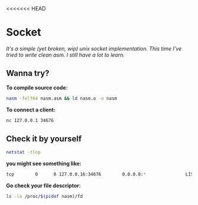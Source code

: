 <<<<<<< HEAD
# Socket
*It's a simple (yet broken, wip) unix socket implementation. This time I've tried to write clean asm. I still have a lot
to learn.*

## Wanna try?
**To compile source code:**
```sh
nasm -felf64 nasm.asm && ld nasm.o -o nasm
```

**To connect a client:**

```sh
nc 127.0.0.1 34676
```

## Check it by yourself

```sh
netstat -tlnp
```

**you might see something like:**

```sh
tcp        0      0 127.0.0.16:34676        0.0.0.0:*               LISTEN      48591/./nasm
```

**Go check your file descriptor:**
```sh
ls -la /proc/$(pidof nasm)/fd
```
